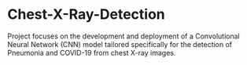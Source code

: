# Chest-X-Ray-Detection
Project focuses on the development and deployment of a Convolutional Neural Network  (CNN) model tailored specifically for the detection of Pneumonia and COVID-19 from chest  X-ray images.
